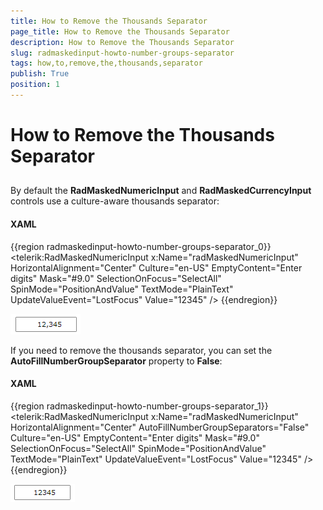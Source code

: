```yaml
---
title: How to Remove the Thousands Separator
page_title: How to Remove the Thousands Separator
description: How to Remove the Thousands Separator
slug: radmaskedinput-howto-number-groups-separator
tags: how,to,remove,the,thousands,separator
publish: True
position: 1
---
```


# How to Remove the Thousands Separator



## 

By default the __RadMaskedNumericInput__ and __RadMaskedCurrencyInput__ controls use a culture-aware thousands separator:

#### __XAML__

{{region radmaskedinput-howto-number-groups-separator_0}}
	        <telerik:RadMaskedNumericInput x:Name="radMaskedNumericInput" 
	                                       HorizontalAlignment="Center"
	                                       Culture="en-US"
	                                       EmptyContent="Enter digits"
	                                       Mask="#9.0"
	                                       SelectionOnFocus="SelectAll"
	                                       SpinMode="PositionAndValue"
	                                       TextMode="PlainText"
	                                       UpdateValueEvent="LostFocus"
	                                       Value="12345" />
	{{endregion}}



![](images/radmaskedinput_howto_thousands_separator.png)

If you need to remove the thousands separator, you can set the __AutoFillNumberGroupSeparator__ property to __False__:

#### __XAML__

{{region radmaskedinput-howto-number-groups-separator_1}}
	        <telerik:RadMaskedNumericInput x:Name="radMaskedNumericInput" 
	                                       HorizontalAlignment="Center"
	                                       AutoFillNumberGroupSeparators="False"
	                                       Culture="en-US"
	                                       EmptyContent="Enter digits"
	                                       Mask="#9.0"
	                                       SelectionOnFocus="SelectAll"
	                                       SpinMode="PositionAndValue"
	                                       TextMode="PlainText"
	                                       UpdateValueEvent="LostFocus"
	                                       Value="12345" />
	{{endregion}}



![](images/radmaskedinput_howto_remove_thousands_separator.png)
